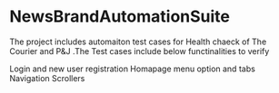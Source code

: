 # NewsBrandAutomationSuite

The project includes automaiton test cases for Health chaeck of The Courier and P&J .The Test cases include below functinalities to verify 

Login and new user registration 
Homapage menu option and tabs 
Navigation 
Scrollers
